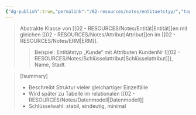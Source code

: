 ```yaml
---
{"dg-publish":true,"permalink":"/02-resources/notes/entitaetstyp/","tags":["informatik/datenbank","modellierung/erm"],"noteIcon":"","updated":"2025-10-28T16:29:16.000+01:00"}
---
```


>Abstrakte Klasse von [[02 - RESOURCES/Notes/Entität\|Entität]]en mit gleichen [[02 - RESOURCES/Notes/Attribut\|Attribut]]en im [[02 - RESOURCES/Notes/ERM\|ERM]].
>>Beispiel: Entitätstyp „Kunde“ mit Attributen KundenNr ([[02 - RESOURCES/Notes/Schlüsselattribut\|Schlüsselattribut]]), Name, Stadt.

>[!summary]
>- Beschreibt Struktur vieler gleichartiger Einzelfälle
>- Wird später zu Tabelle im relationalen [[02 - RESOURCES/Notes/Datenmodell\|Datenmodell]]
>- Schlüsselwahl: stabil, eindeutig, minimal

